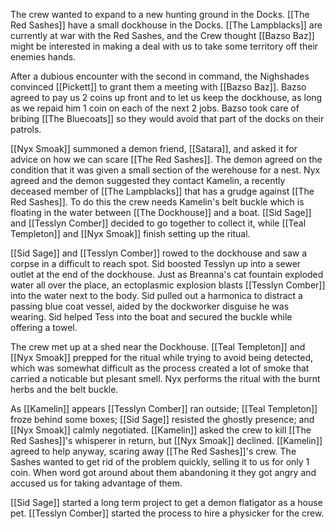 The crew wanted to expand to a new hunting ground in the Docks. [[The Red Sashes]] have a small dockhouse in the Docks. [[The Lampblacks]] are currently at war with the Red Sashes, and the Crew thought [[Bazso Baz]] might be interested in making a deal with us to take some territory off their enemies hands.

After a dubious encounter with the second in command, the Nighshades convinced [[Pickett]] to grant them a meeting with [[Bazso Baz]]. Bazso agreed to pay us 2 coins up front and to let us keep the dockhouse, as long as we repaid him 1 coin on each of the next 2 jobs. Bazso took care of bribing [[The Bluecoats]] so they would avoid that part of the docks on their patrols.

[[Nyx Smoak]] summoned a demon friend, [[Satara]], and asked it for advice on how we can scare [[The Red Sashes]]. The demon agreed on the condition that it was given a small section of the werehouse for a nest. Nyx agreed and the demon suggested they contact Kamelin, a recently deceased member of [[The Lampblacks]] that has a grudge against [[The Red Sashes]]. To do this the crew needs Kamelin's belt buckle which is floating in the water between [[The Dockhouse]] and a boat. [[Sid Sage]] and [[Tesslyn Comber]] decided to go together to collect it, while [[Teal Templeton]] and [[Nyx Smoak]] finish setting up the ritual.

[[Sid Sage]] and [[Tesslyn Comber]] rowed to the dockhouse and saw a corpse in a difficult to reach spot. Sid boosted Tesslyn up into a sewer outlet at the end of the dockhouse. Just as Breanna's cat fountain exploded water all over the place, an ectoplasmic explosion blasts [[Tesslyn Comber]] into the water next to the body. Sid pulled out a harmonica to distract a passing blue coat vessel, aided by the dockworker disguise he was wearing. Sid helped Tess into the boat and secured the buckle while offering a towel.

The crew met up at a shed near the Dockhouse. [[Teal Templeton]] and [[Nyx Smoak]] prepped for the ritual while trying to avoid being detected, which was somewhat difficult as the process created a lot of smoke that carried a noticable but plesant smell. Nyx performs the ritual with the burnt herbs and the belt buckle.

As [[Kamelin]] appears [[Tesslyn Comber]] ran outside; [[Teal Templeton]] froze behind some boxes; [[Sid Sage]] resisted the ghostly presence; and [[Nyx Smoak]] calmly negotiated. [[Kamelin]] asked the crew to kill [[The Red Sashes]]'s whisperer in return, but [[Nyx Smoak]] declined. [[Kamelin]] agreed to help anyway, scaring away [[The Red Sashes]]'s crew. The Sashes wanted to get rid of the problem quickly, selling it to us for only 1 coin. When word got around about them abandoning it they got angry and accused us for taking advantage of them.

[[Sid Sage]] started a long term project to get a demon flatigator as a house pet. [[Tesslyn Comber]] started the process to hire a physicker for the crew.